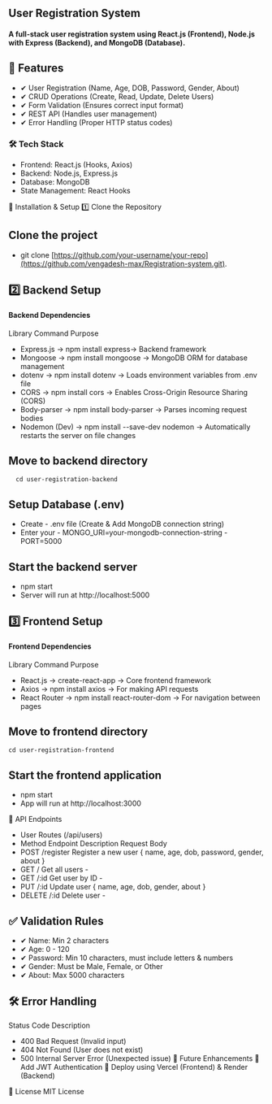 ## User Registration System
#### A full-stack user registration system using React.js (Frontend), Node.js with Express (Backend), and MongoDB (Database).

## 🚀 Features
- ✔ User Registration (Name, Age, DOB, Password, Gender, About)
- ✔ CRUD Operations (Create, Read, Update, Delete Users)
- ✔ Form Validation (Ensures correct input format)
- ✔ REST API (Handles user management)
- ✔ Error Handling (Proper HTTP status codes)

### 🛠 Tech Stack
- Frontend: React.js (Hooks, Axios)
- Backend: Node.js, Express.js
- Database: MongoDB
- State Management: React Hooks
  
📌 Installation & Setup
1️⃣ Clone the Repository
## Clone the project
 - git clone [https://github.com/your-username/your-repo](https://github.com/vengadesh-max/Registration-system.git).
## 2️⃣ Backend Setup
#### Backend Dependencies
Library	Command	Purpose
 - Express.js ->	npm install express->	Backend framework
 - Mongoose	-> npm install mongoose ->	MongoDB ORM for database management
 - dotenv	-> npm install dotenv	-> Loads environment variables from .env file
 - CORS	-> npm install cors	-> Enables Cross-Origin Resource Sharing (CORS)
 - Body-parser ->	npm install body-parser	-> Parses incoming request bodies
 - Nodemon (Dev) ->	npm install --save-dev nodemon ->	Automatically restarts the server on file changes
## Move to backend directory 
      cd user-registration-backend

## Setup Database (.env)

   - Create  - .env file (Create & Add MongoDB connection string)
   - Enter your - MONGO_URI=your-mongodb-connection-string
                  - PORT=5000
## Start the backend server
  - npm start
  - Server will run at http://localhost:5000

## 3️⃣ Frontend Setup
#### Frontend Dependencies
Library	Command	Purpose
 - React.js	-> create-react-app ->	Core frontend framework
 - Axios ->	npm install axios ->	For making API requests
 - React Router	-> npm install react-router-dom	-> For navigation between pages
## Move to frontend directory
    cd user-registration-frontend

## Start the frontend application
  - npm start
  - App will run at http://localhost:3000

📡 API Endpoints
 - User Routes (/api/users)
- Method	Endpoint	Description	Request Body
- POST	/register	Register a new user	{ name, age, dob, password, gender, about }
- GET	/	Get all users	-
- GET	/:id	Get user by ID	-
- PUT	/:id	Update user	{ name, age, dob, gender, about }
- DELETE	/:id	Delete user	-
## ✅ Validation Rules
- ✔ Name: Min 2 characters
- ✔ Age: 0 - 120
- ✔ Password: Min 10 characters, must include letters & numbers
- ✔ Gender: Must be Male, Female, or Other
- ✔ About: Max 5000 characters

## 🛠 Error Handling
  Status Code	Description
 - 400	Bad Request (Invalid input)
 - 404	Not Found (User does not exist)
 - 500	Internal Server Error (Unexpected issue)
📌 Future Enhancements
🔹 Add JWT Authentication
🔹 Deploy using Vercel (Frontend) & Render (Backend)

📜 License
MIT License

